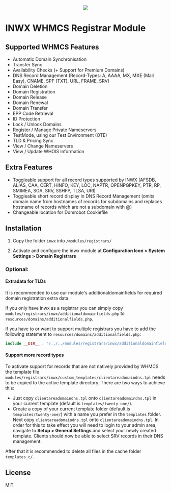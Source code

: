 <p align="center">
  <a href="https://www.inwx.de/images/logos/inwx.png" target="_blank">
    <img src="https://www.inwx.de/images/logos/inwx.png">
  </a>
</p>

INWX WHMCS Registrar Module
=========

## Supported WHMCS Features

* Automatic Domain Synchronisation
* Transfer Sync
* Availability Checks (+ Support for Premium Domains)
* DNS Record Management (Record-Types: A, AAAA, MX, MXE (Mail Easy), CNAME, SPF (TXT), URL, FRAME, SRV)
* Domain Deletion
* Domain Registration
* Domain Release
* Domain Renewal
* Domain Transfer
* EPP Code Retrieval
* ID Protection
* Lock / Unlock Domains
* Register / Manage Private Nameservers
* TestMode, using our Test Environment (OTE)
* TLD & Pricing Sync
* View / Change Nameservers
* View / Update WHOIS Information

## Extra Features

* Toggleable support for all record types supported by INWX (AFSDB, ALIAS, CAA, CERT, HINFO, KEY, LOC, NAPTR, OPENPGPKEY, PTR, RP, SMIMEA, SOA, SRV, SSHFP, TLSA, URI)
* Toggleable short record display in DNS Record Management (omits domain name from hostnames of records for subdomains and replaces hostname of records which are not a subdomain with @)
* Changeable location for Domrobot Cookiefile

## Installation
1. Copy the folder `inwx` into `/modules/registrars/`

2. Activate and configure the inwx module at **Configuration Icon > System Settings > Domain Registrars**

### Optional:

#### Extradata for TLDs

It is recommended to use our module's additionaldomainfields for required domain registration extra data.

If you only have inwx as a registrar you can simply copy `modules/registrars/inwx/additionaldomainfields.php` to `resources/domains/additionalfields.php`.

If you have to or want to support multiple registrars you have to add the following statement to `resources/domains/additionalfields.php`:
```php
include __DIR__ . "/../../modules/registrars/inwx/additionaldomainfields.php";
```

#### Support more record types

To activate support for records that are not natively provided by WHMCS the
template file `modules/registrars/inwx/custom_templates/clientareadomaindns.tpl` needs to be copied to the active
template directory. There are two ways to achieve this:

* Just copy `clientareadomaindns.tpl` onto `clientareadomaindns.tpl` in your current template (default is `templates/twenty-one/`).
* Create a copy of your current template folder (default is `templates/twenty-one/`) with a name 
  you prefer in the `templates` folder. Next copy `clientareadomaindns.tpl` onto `clientareadomaindns.tpl`. In order for this to take effect you will need to login to your admin area,
  navigate to **Setup > General Settings** and select your newly created template.
  Clients should now be able to select SRV records in their DNS management.

After that it is recommended to delete all files in the cache folder `templates_c/`.

License
----

MIT
